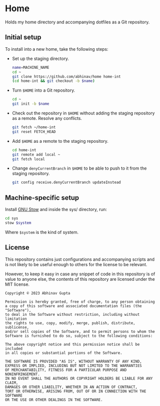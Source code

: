 # Home

Holds my home directory and accompanying dotfiles as a Git repository.

## Initial setup

To install into a new home, take the following steps:

- Set up the staging directory.

    ```bash
    name=MACHINE_NAME
    cd ~
    git clone https://github.com/abhinav/home home-int
    (cd home-int && git checkout -b $name)
    ```

- Turn `$HOME` into a Git repository.

    ```bash
    cd ~
    git init -b $name
    ```

- Check out the repository in `$HOME`
  without adding the staging repository as a remote.
  Resolve any conflicts.

    ```bash
    git fetch ~/home-int
    git reset FETCH_HEAD
    ```

- Add `$HOME` as a remote to the staging repository.

    ```bash
    cd home-int
    git remote add local ~
    git fetch local
    ```

- Change `denyCurrentBranch` in `$HOME` to be able to push to it
  from the staging repository.

    ```bash
    git config receive.denyCurrentBranch updateInstead
    ```

## Machine-specific setup

Install [GNU Stow](https://www.gnu.org/software/stow/)
and inside the sys/ directory, run:

```bash
cd sys
stow $system
```

Where `$system` is the kind of system.

## License

This repository contains just configurations and accompanying scripts
and is not likely to be useful enough to others for the license to be relevant.

However, to keep it easy in case any snippet of code in this repository is of
value to anyone else, the contents of this repository are licensed under the
MIT license.

```
Copyright © 2023 Abhinav Gupta

Permission is hereby granted, free of charge, to any person obtaining
a copy of this software and associated documentation files (the "Software"),
to deal in the Software without restriction, including without limitation
the rights to use, copy, modify, merge, publish, distribute, sublicense,
and/or sell copies of the Software, and to permit persons to whom the
Software is furnished to do so, subject to the following conditions:

The above copyright notice and this permission notice shall be included
in all copies or substantial portions of the Software.

THE SOFTWARE IS PROVIDED "AS IS", WITHOUT WARRANTY OF ANY KIND,
EXPRESS OR IMPLIED, INCLUDING BUT NOT LIMITED TO THE WARRANTIES
OF MERCHANTABILITY, FITNESS FOR A PARTICULAR PURPOSE AND NONINFRINGEMENT.
IN NO EVENT SHALL THE AUTHORS OR COPYRIGHT HOLDERS BE LIABLE FOR ANY CLAIM,
DAMAGES OR OTHER LIABILITY, WHETHER IN AN ACTION OF CONTRACT,
TORT OR OTHERWISE, ARISING FROM, OUT OF OR IN CONNECTION WITH THE SOFTWARE
OR THE USE OR OTHER DEALINGS IN THE SOFTWARE.
```
